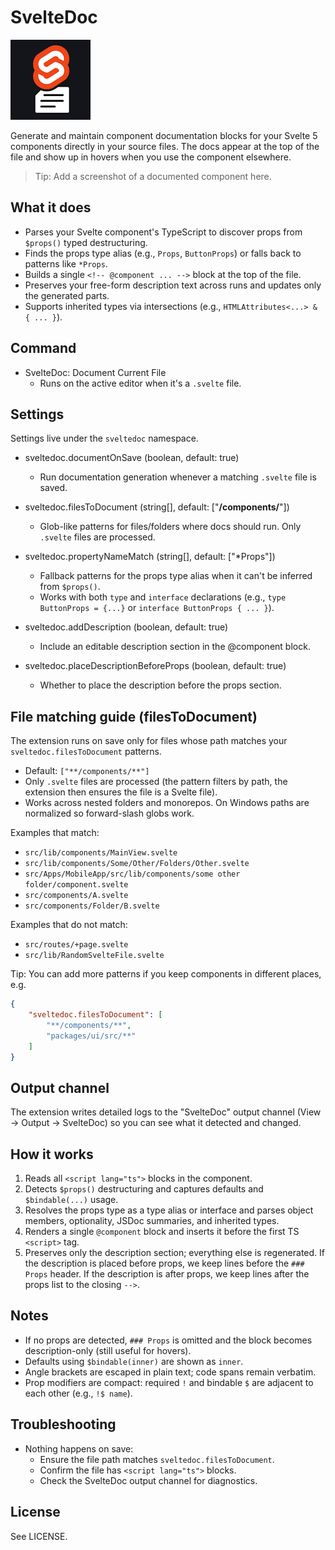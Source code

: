 # SvelteDoc

![Logo](images/logo/128.png)

Generate and maintain component documentation blocks for your Svelte 5 components directly in your source files. The docs appear at the top of the file and show up in hovers when you use the component elsewhere.

> Tip: Add a screenshot of a documented component here.

## What it does

- Parses your Svelte component's TypeScript to discover props from `$props()` typed destructuring.
- Finds the props type alias (e.g., `Props`, `ButtonProps`) or falls back to patterns like `*Props`.
- Builds a single `<!-- @component ... -->` block at the top of the file.
- Preserves your free-form description text across runs and updates only the generated parts.
- Supports inherited types via intersections (e.g., `HTMLAttributes<...> & { ... }`).

## Command

- SvelteDoc: Document Current File
	- Runs on the active editor when it's a `.svelte` file.

## Settings

Settings live under the `sveltedoc` namespace.

- sveltedoc.documentOnSave (boolean, default: true)
	- Run documentation generation whenever a matching `.svelte` file is saved.

- sveltedoc.filesToDocument (string[], default: ["**/components/**"])
	- Glob-like patterns for files/folders where docs should run. Only `.svelte` files are processed.

- sveltedoc.propertyNameMatch (string[], default: ["*Props"])
	- Fallback patterns for the props type alias when it can't be inferred from `$props()`.
	- Works with both `type` and `interface` declarations (e.g., `type ButtonProps = {...}` or `interface ButtonProps { ... }`).

- sveltedoc.addDescription (boolean, default: true)
	- Include an editable description section in the @component block.

- sveltedoc.placeDescriptionBeforeProps (boolean, default: true)
	- Whether to place the description before the props section.

## File matching guide (filesToDocument)

The extension runs on save only for files whose path matches your `sveltedoc.filesToDocument` patterns.

- Default: `["**/components/**"]`
- Only `.svelte` files are processed (the pattern filters by path, the extension then ensures the file is a Svelte file).
- Works across nested folders and monorepos. On Windows paths are normalized so forward-slash globs work.

Examples that match:

- `src/lib/components/MainView.svelte`
- `src/lib/components/Some/Other/Folders/Other.svelte`
- `src/Apps/MobileApp/src/lib/components/some other folder/component.svelte`
- `src/components/A.svelte`
- `src/components/Folder/B.svelte`

Examples that do not match:

- `src/routes/+page.svelte`
- `src/lib/RandomSvelteFile.svelte`

Tip: You can add more patterns if you keep components in different places, e.g.

```json
{
	"sveltedoc.filesToDocument": [
		"**/components/**",
		"packages/ui/src/**"
	]
}
```

## Output channel

The extension writes detailed logs to the "SvelteDoc" output channel (View -> Output -> SvelteDoc) so you can see what it detected and changed.

## How it works

1. Reads all `<script lang="ts">` blocks in the component.
2. Detects `$props()` destructuring and captures defaults and `$bindable(...)` usage.
3. Resolves the props type as a type alias or interface and parses object members, optionality, JSDoc summaries, and inherited types.
4. Renders a single `@component` block and inserts it before the first TS `<script>` tag.
5. Preserves only the description section; everything else is regenerated. If the description is placed before props, we keep lines before the `### Props` header. If the description is after props, we keep lines after the props list to the closing `-->`.

## Notes

- If no props are detected, `### Props` is omitted and the block becomes description-only (still useful for hovers).
- Defaults using `$bindable(inner)` are shown as `inner`.
- Angle brackets are escaped in plain text; code spans remain verbatim.
 - Prop modifiers are compact: required `!` and bindable `$` are adjacent to each other (e.g., `!$ name`).

## Troubleshooting

- Nothing happens on save:
	- Ensure the file path matches `sveltedoc.filesToDocument`.
	- Confirm the file has `<script lang="ts">` blocks.
	- Check the SvelteDoc output channel for diagnostics.

## License

See LICENSE.
